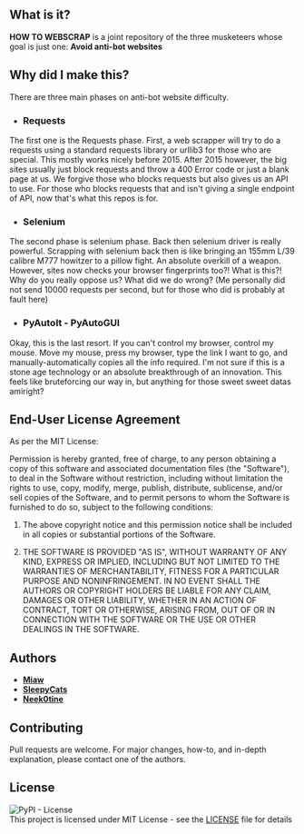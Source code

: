 




## What is it?
**HOW TO WEBSCRAP** is a joint repository of the three musketeers whose goal is just one: **Avoid anti-bot websites**

## Why did I make this?
There are three main phases on anti-bot website difficulty. 
* ### Requests
The first one is the Requests phase. First, a web scrapper will try to do a requests using a standard requests library or urllib3 for those who are special. This mostly works nicely before 2015.
After 2015 however, the big sites usually just block requests and throw a 400 Error code or just a blank page at us. We forgive those who blocks requests but also gives us an API to use. For those who blocks requests that
and isn't giving a single endpoint of API, now that's what this repos is for.

* ### Selenium
The second phase is selenium phase. Back then selenium driver is really powerful. Scrapping with selenium back then is like bringing an 155mm L/39 calibre M777 howitzer to a pillow fight. An absolute overkill of a weapon.
However, sites now checks your browser fingerprints too?! What is this?! Why do you really oppose us? What did we do wrong? (Me personally did not send 10000 requests per second, but for those who did is probably at fault here)

* ### PyAutoIt - PyAutoGUI 
Okay, this is the last resort. If you can't control my browser, control my mouse. Move my mouse, press my browser, type the link I want to go, and manually-automatically copies all the info required. I'm not sure if this is a stone age technology
or an absolute breakthrough of an innovation. This feels like bruteforcing our way in, but anything for those sweet sweet datas amiright?

## End-User License Agreement
As per the MIT License:

Permission is hereby granted, free of charge, to any person obtaining a copy of this software and associated documentation files (the "Software"), to deal in the Software without restriction, including without limitation the rights to use, copy, modify, merge, publish, distribute, sublicense, and/or sell copies of the Software, and to permit persons to whom the Software is furnished to do so, subject to the following conditions:
1. The above copyright notice and this permission notice shall be included in all copies or substantial portions of the Software.

2. THE SOFTWARE IS PROVIDED "AS IS", WITHOUT WARRANTY OF ANY KIND, EXPRESS OR IMPLIED, INCLUDING BUT NOT LIMITED TO THE WARRANTIES OF MERCHANTABILITY, FITNESS FOR A PARTICULAR PURPOSE AND NONINFRINGEMENT. IN NO EVENT SHALL THE AUTHORS OR COPYRIGHT HOLDERS BE LIABLE FOR ANY CLAIM, DAMAGES OR OTHER LIABILITY, WHETHER IN AN ACTION OF CONTRACT, TORT OR OTHERWISE, ARISING FROM, OUT OF OR IN CONNECTION WITH THE SOFTWARE OR THE USE OR OTHER DEALINGS IN THE SOFTWARE.


## Authors


* [**Miaw** ](https://github.com/ricardo-bdg)
* [**SleepyCats**](https://github.com/FluffHound)
* [**Neek0tine**](https://github.com/Neek0tine)


## Contributing

Pull requests are welcome. For major changes, how-to, and in-depth explanation, please contact one of the authors.
## License
![PyPI - License](https://img.shields.io/pypi/l/PyCl)
<br>
This project is licensed under MIT License - see the [LICENSE](https://github.com/Neek0tine/Tweetoxicity/blob/main/LICENSE) file for details